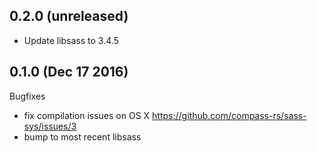 ## 0.2.0 (unreleased)

- Update libsass to 3.4.5


## 0.1.0 (Dec 17 2016)

Bugfixes
- fix compilation issues on OS X https://github.com/compass-rs/sass-sys/issues/3
- bump to most recent libsass
